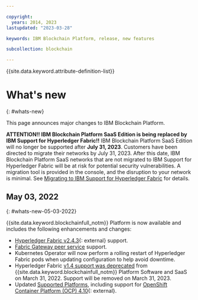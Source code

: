 ```yaml
---

copyright:
  years: 2014, 2023
lastupdated: "2023-03-28"

keywords: IBM Blockchain Platform, release, new features

subcollection: blockchain

---
```




{{site.data.keyword.attribute-definition-list}}




# What's new
{: #whats-new}

This page announces major changes to IBM Blockchain Platform.

**ATTENTION!! IBM Blockchain Platform SaaS Edition is being replaced by IBM Support for Hyperledger Fabric!!** IBM Blockchain Platform SaaS Edition will no longer be supported after **July 31, 2023**. Customers have been directed to migrate their networks by July 31, 2023. After this date, IBM Blockchain Platform SaaS networks that are not migrated to IBM Support for Hyperledger Fabric will be at risk for potential security vulnerabilities. A migration tool is provided in the console, and the disruption to your network is minimal. See [Migrating to IBM Support for Hyperledger Fabric](/docs/blockchain?topic=blockchain-migrating-to-hlf-support) for details.



## May 03, 2022
{: #whats-new-05-03-2022}

{{site.data.keyword.blockchainfull_notm}} Platform  is now available and includes the following enhancements and changes:




- [Hyperledger Fabric v2.4.3](https://github.com/hyperledger/fabric/releases/tag/v2.4.3){: external} support.
- [Fabric Gateway peer service](/docs/blockchain?topic=blockchain-ibp-console-app) support.
- Kubernetes Operator will now perform a rolling restart of Hyperledger Fabric pods when updating configuration to help avoid downtime.
- Hyperledger Fabric [v1.4 support was deprecated](/docs/blockchain?topic=blockchain-ibp-console-govern-components#ibp-console-govern-components-upgrade) from {{site.data.keyword.blockchainfull_notm}} Platform Software and SaaS on March 31, 2022. Support will be removed on March 31, 2023.
- Updated [Supported Platforms](/docs/blockchain?topic=blockchain-ibp-console-overview#ibp-console-overview-supported-cfg), including support for [OpenShift Container Platform (OCP) 4.10](https://access.redhat.com/support/policy/updates/openshift#dates){: external}.

